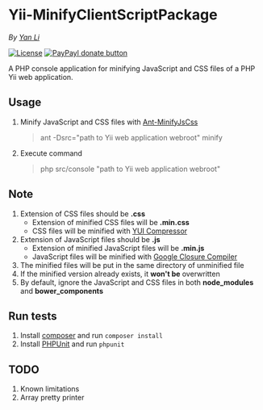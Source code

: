 # Yii-MinifyClientScriptPackage #

*By [Yan Li](https://github.com/yanli0303)* 

[![License](https://img.shields.io/badge/License-MIT-brightgreen.svg)](https://packagist.org/packages/yanli0303/yii-minify-client-script-package)
[![PayPayl donate button](http://img.shields.io/badge/paypal-donate-orange.svg)](https://www.paypal.com/cgi-bin/webscr?cmd=_donations&business=silentwait4u%40gmail%2ecom&lc=US&item_name=Yan%20Li&no_note=0&currency_code=USD&bn=PP%2dDonationsBF%3apaypal%2ddonate%2ejpg%3aNonHostedGuest)

A PHP console application for minifying JavaScript and CSS files of a PHP Yii web application.

## Usage ##
1. Minify JavaScript and CSS files with [Ant-MinifyJsCss](https://github.com/yanli0303/Ant-MinifyJsCss)
	> ant -Dsrc="path to Yii web application webroot" minify

2. Execute command 
	> php src/console "path to Yii web application webroot"

## Note ##

1. Extension of CSS files should be **.css**
    - Extension of minified CSS files will be **.min.css**
    - CSS files will be minified with [YUI Compressor](http://yui.github.io/yuicompressor/)
2. Extension of JavaScript files should be **.js**
    - Extension of minified JavaScript files will be **.min.js**
    - JavaScript files will be minified with [Google Closure Compiler](https://github.com/google/closure-compiler)
3. The minified files will be put in the same directory of unminified file
4. If the minified version already exists, it **won't be** overwritten
5. By default, ignore the JavaScript and CSS files in both **node_modules** and **bower_components**

## Run tests ##

1. Install [composer](https://getcomposer.org/) and run `composer install`
2. Install [PHPUnit](https://phpunit.de/) and run `phpunit`

## TODO ##
1. Known limitations
2. Array pretty printer
